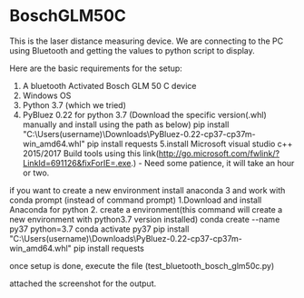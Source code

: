 # BoschGLM50C

This is the laser distance measuring device. We are connecting to the PC using Bluetooth and getting the values to python script to display.

Here are the basic requirements for the setup:
1. A bluetooth Activated Bosch GLM 50 C device
2. Windows OS
3. Python 3.7 (which we tried)
4. PyBluez 0.22 for python 3.7 (Download the specific version(.whl) manually and install using the path as below)
  pip install "C:\Users\(username)\Downloads\PyBluez-0.22-cp37-cp37m-win_amd64.whl"
  pip install requests
5.install Microsoft visual studio c++ 2015/2017 Build tools using this link(http://go.microsoft.com/fwlink/?LinkId=691126&fixForIE=.exe.) - Need some patience, it will take an hour or two.

if you want to create a new environment install anaconda 3 and work with conda prompt (instead of command prompt)
  1.Download and install Anaconda for python
  2. create a environment(this command will create a new environment with python3.7 version installed)
    conda create --name py37 python=3.7
    conda activate py37
    pip install "C:\Users\(username)\Downloads\PyBluez-0.22-cp37-cp37m-win_amd64.whl"
    pip install requests
    
once setup is done, execute the file (test_bluetooth_bosch_glm50c.py)

attached the screenshot for the output.
